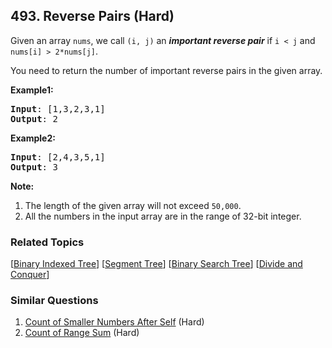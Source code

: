 <!--|This file generated by command(leetcode description); DO NOT EDIT.    |-->
<!--+----------------------------------------------------------------------+-->
<!--|@author    Openset <openset.wang@gmail.com>                           |-->
<!--|@link      https://github.com/openset                                 |-->
<!--|@home      https://github.com/openset/leetcode                        |-->
<!--+----------------------------------------------------------------------+-->

## 493. Reverse Pairs (Hard)

<p>Given an array <code>nums</code>, we call <code>(i, j)</code> an <b><i>important reverse pair</i></b> if <code>i &lt; j</code> and <code>nums[i] &gt; 2*nums[j]</code>.</p>

<p>You need to return the number of important reverse pairs in the given array.</p>

<p><b>Example1:</b>
<pre>
<b>Input</b>: [1,3,2,3,1]
<b>Output</b>: 2
</pre></p>

<p><b>Example2:</b>
<pre>
<b>Input</b>: [2,4,3,5,1]
<b>Output</b>: 3
</pre></p>

<p><b>Note:</b><br>
<ol>
<li>The length of the given array will not exceed <code>50,000</code>.</li>
<li>All the numbers in the input array are in the range of 32-bit integer.</li>
</ol>
</p>

### Related Topics
  [[Binary Indexed Tree](https://github.com/openset/leetcode/tree/master/tag/binary-indexed-tree/README.md)]
  [[Segment Tree](https://github.com/openset/leetcode/tree/master/tag/segment-tree/README.md)]
  [[Binary Search Tree](https://github.com/openset/leetcode/tree/master/tag/binary-search-tree/README.md)]
  [[Divide and Conquer](https://github.com/openset/leetcode/tree/master/tag/divide-and-conquer/README.md)]

### Similar Questions
  1. [Count of Smaller Numbers After Self](https://github.com/openset/leetcode/tree/master/problems/count-of-smaller-numbers-after-self) (Hard)
  1. [Count of Range Sum](https://github.com/openset/leetcode/tree/master/problems/count-of-range-sum) (Hard)
